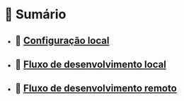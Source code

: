 # 📄 Sumário

- ## 🔗 [Configuração local](configuracoes-local.md)
- ## 🔗 [Fluxo de desenvolvimento local](fluxo-desenvolvimento-local.md)
- ## 🔗 [Fluxo de desenvolvimento remoto](./fluxo-desenvolvimento-remoto.md)

